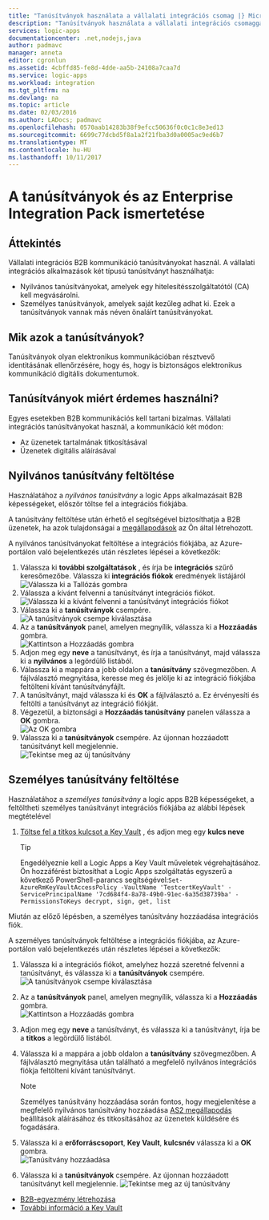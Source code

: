 ```yaml
---
title: "Tanúsítványok használata a vállalati integrációs csomag |} Microsoft Docs"
description: "Tanúsítványok használata a vállalati integrációs csomaggal |} Az Azure Logic Apps alkalmazások"
services: logic-apps
documentationcenter: .net,nodejs,java
author: padmavc
manager: anneta
editor: cgronlun
ms.assetid: 4cbffd85-fe8d-4dde-aa5b-24108a7caa7d
ms.service: logic-apps
ms.workload: integration
ms.tgt_pltfrm: na
ms.devlang: na
ms.topic: article
ms.date: 02/03/2016
ms.author: LADocs; padmavc
ms.openlocfilehash: 0570aab14283b38f9efcc50636f0c0c1c8e3ed13
ms.sourcegitcommit: 6699c77dcbd5f8a1a2f21fba3d0a0005ac9ed6b7
ms.translationtype: MT
ms.contentlocale: hu-HU
ms.lasthandoff: 10/11/2017
---
```

# <a name="learn-about-certificates-and-enterprise-integration-pack"></a>A tanúsítványok és az Enterprise Integration Pack ismertetése
## <a name="overview"></a>Áttekintés
Vállalati integrációs B2B kommunikáció tanúsítványokat használ. A vállalati integrációs alkalmazások két típusú tanúsítványt használhatja:

* Nyilvános tanúsítványokat, amelyek egy hitelesítésszolgáltatótól (CA) kell megvásárolni.
* Személyes tanúsítványok, amelyek saját kezűleg adhat ki. Ezek a tanúsítványok vannak más néven önaláírt tanúsítványokat.

## <a name="what-are-certificates"></a>Mik azok a tanúsítványok?
Tanúsítványok olyan elektronikus kommunikációban résztvevő identitásának ellenőrzésére, hogy és, hogy is biztonságos elektronikus kommunikáció digitális dokumentumok.

## <a name="why-use-certificates"></a>Tanúsítványok miért érdemes használni?
Egyes esetekben B2B kommunikációs kell tartani bizalmas. Vállalati integrációs tanúsítványokat használ, a kommunikáció két módon:

* Az üzenetek tartalmának titkosításával
* Üzenetek digitális aláírásával  

## <a name="upload-a-public-certificate"></a>Nyilvános tanúsítvány feltöltése

Használatához a *nyilvános tanúsítvány* a logic Apps alkalmazásait B2B képességeket, először töltse fel a integrációs fiókjába.  

A tanúsítvány feltöltése után érhető el segítségével biztosíthatja a B2B üzenetek, ha azok tulajdonságai a [megállapodások](logic-apps-enterprise-integration-agreements.md) az Ön által létrehozott.  

A nyilvános tanúsítványokat feltöltése a integrációs fiókjába, az Azure-portálon való bejelentkezés után részletes lépései a következők:

1. Válassza ki **további szolgáltatások** , és írja be **integrációs** szűrő keresőmezőbe. Válassza ki **integrációs fiókok** eredmények listájáról     
![Válassza ki a Tallózás gombra](media/logic-apps-enterprise-integration-certificates/overview-1.png)  
2. Válassza a kívánt felvenni a tanúsítványt integrációs fiókot.  
![Válassza ki a kívánt felvenni a tanúsítványt integrációs fiókot](media/logic-apps-enterprise-integration-certificates/overview-3.png)  
3. Válassza ki a **tanúsítványok** csempére.  
![A tanúsítványok csempe kiválasztása](media/logic-apps-enterprise-integration-certificates/certificate-1.png)
4. Az a **tanúsítványok** panel, amelyen megnyílik, válassza ki a **Hozzáadás** gombra.   
![Kattintson a Hozzáadás gombra](media/logic-apps-enterprise-integration-certificates/certificate-2.png)
5. Adjon meg egy **neve** a tanúsítványt, és írja a tanúsítványt, majd válassza ki a **nyilvános** a legördülő listából.  
6. Válassza ki a mappára a jobb oldalon a **tanúsítvány** szövegmezőben. A fájlválasztó megnyitása, keresse meg és jelölje ki az integráció fiókjába feltölteni kívánt tanúsítványfájlt.
7. A tanúsítványt, majd válassza ki és **OK** a fájlválasztó a. Ez érvényesíti és feltölti a tanúsítványt az integráció fiókját.
8. Végezetül, a biztonsági a **Hozzáadás tanúsítvány** panelen válassza a **OK** gombra.  
![Az OK gombra](media/logic-apps-enterprise-integration-certificates/certificate-3.png)  
9. Válassza ki a **tanúsítványok** csempére. Az újonnan hozzáadott tanúsítványt kell megjelennie.  
![Tekintse meg az új tanúsítvány](media/logic-apps-enterprise-integration-certificates/certificate-4.png)  

## <a name="upload-a-private-certificate"></a>Személyes tanúsítvány feltöltése

Használatához a *személyes tanúsítvány* a logic apps B2B képességeket, a feltöltheti személyes tanúsítványt integrációs fiókjába az alábbi lépések megtételével

1. [Töltse fel a titkos kulcsot a Key Vault](../key-vault/key-vault-get-started.md "további információ a Key Vault") , és adjon meg egy **kulcs neve** 
   
   > [!TIP]
   > Engedélyeznie kell a Logic Apps a Key Vault műveletek végrehajtásához. Ön hozzáférést biztosíthat a Logic Apps szolgáltatás egyszerű a következő PowerShell-parancs segítségével:`Set-AzureRmKeyVaultAccessPolicy -VaultName 'TestcertKeyVault' -ServicePrincipalName '7cd684f4-8a78-49b0-91ec-6a35d38739ba' -PermissionsToKeys decrypt, sign, get, list`  
   > 
   > 

Miután az előző lépésben, a személyes tanúsítvány hozzáadása integrációs fiók.

A személyes tanúsítványok feltöltése a integrációs fiókjába, az Azure-portálon való bejelentkezés után részletes lépései a következők:  
 
1. Válassza ki a integrációs fiókot, amelyhez hozzá szeretné felvenni a tanúsítványt, és válassza ki a **tanúsítványok** csempére.  
![A tanúsítványok csempe kiválasztása](media/logic-apps-enterprise-integration-certificates/certificate-1.png)  
2. Az a **tanúsítványok** panel, amelyen megnyílik, válassza ki a **Hozzáadás** gombra.   
![Kattintson a Hozzáadás gombra](media/logic-apps-enterprise-integration-certificates/certificate-2.png)
3. Adjon meg egy **neve** a tanúsítványt, és válassza ki a tanúsítványt, írja be a **titkos** a legördülő listából.   
4. Válassza ki a mappára a jobb oldalon a **tanúsítvány** szövegmezőben. A fájlválasztó megnyitása után található a megfelelő nyilvános integrációs fiókja feltölteni kívánt tanúsítványt.   
   
   > [!Note]
   > Személyes tanúsítvány hozzáadása során fontos, hogy megjelenítése a megfelelő nyilvános tanúsítvány hozzáadása [AS2 megállapodás](logic-apps-enterprise-integration-as2.md) beállítások aláírásához és titkosításához az üzenetek küldésére és fogadására.
   > 
   >   

5. Válassza ki a **erőforráscsoport**, **Key Vault**, **kulcsnév** válassza ki a **OK** gombra.  
![Tanúsítvány hozzáadása](media/logic-apps-enterprise-integration-certificates/privatecertificate-1.png)  
6. Válassza ki a **tanúsítványok** csempére. Az újonnan hozzáadott tanúsítványt kell megjelennie.
![Tekintse meg az új tanúsítvány](media/logic-apps-enterprise-integration-certificates/privatecertificate-2.png)  



* [B2B-egyezmény létrehozása](logic-apps-enterprise-integration-agreements.md)  
* [További információ a Key Vault](../key-vault/key-vault-get-started.md "Key Vault megismerése")  

